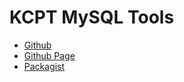 # KCPT MySQL Tools

* [Github](https://github.com/KCPT19/laravel-mysqltools)
* [Github Page](https://kcpt19.github.io/laravel-mysqltools/)
* [Packagist](https://packagist.org/packages/kcpt/mysqltools)

